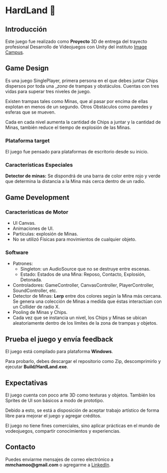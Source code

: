 # HardLand :pushpin:

## Introducción
Este juego fue realizado como **Proyecto** 3D de entrega del trayecto profesional Desarrollo de Videojuegos con Unity del instituto [Image Campus](https://www.imagecampus.edu.ar).

## Game Design
Es una juego SinglePlayer, primera persona en el que debes juntar Chips dispersos por toda una __zona_ de trampas y obstáculos. Cuentas con tres vidas para superar tres niveles de juego.

Existen trampas tales como Minas, que al pasar por encima de ellas explotan en menos de un segundo. Otros Obstáculos como paredes y esferas que se mueven.

Cada en cada nivel aumenta la cantidad de Chips a juntar y la cantidad de Minas, también reduce el tiempo de explosión de las Minas.

### Plataforma target
El juego fue pensado para plataformas de escritorio desde su inicio.

### Características Especiales
**Detector de minas:** Se dispondrá de una barra de color entre rojo y verde que determina la distancia a la Mina más cerca dentro de un radio.

## Game Development

### Características de Motor
- UI Canvas.
- Animaciones de UI.
- Partículas: explosión de Minas.
- No se utilizó Físicas para movimientos de cualquier objeto.

### Software
- Patrones: 
  - Singleton: un AudioSource que no se destruye entre escenas. 
  - Estado: Estados de una Mina: Reposo, Contacto, Explosión, Detonada.
- Controladores: GameController, CanvasController, PlayerController, SoundController, etc.
- Detector de Minas: __Lerp__ entre dos colores según la Mina más cercana. Se genera una colección de Minas a medida que éstas interactúan con un Collider de radio X.
- Pooling de Minas y Chips.
- Cada vez que se instancia un nivel, los Chips y Minas se ubican aleatoriamente dentro de los límites de la zona de trampas y objetos.

## Prueba el juego y envía feedback
El juego está compilado para plataforma __Windows__.

Para probarlo, debes descargar el repositorio como Zip, descomprimirlo y ejecutar __Build/HardLand.exe__.

## Expectativas
El juego cuenta con poco arte 3D como texturas y objetos. También los Sprites de UI son básicos a modo de prototipo.

Debido a esto, se está a disposición de aceptar trabajo artístico de forma libre para mejorar el juego y agregar créditos.

El juego no tiene fines comerciales, sino aplicar prácticas en el mundo de vodeojuegos, compartir conocimientos y experiencias.

## Contacto
Puedes enviarme mensajes de correo electrónico a __mmchamoo@gmail.com__ o agregarme a [LinkedIn](https://www.linkedin.com/in/mauricio-manuel-chamorro).
